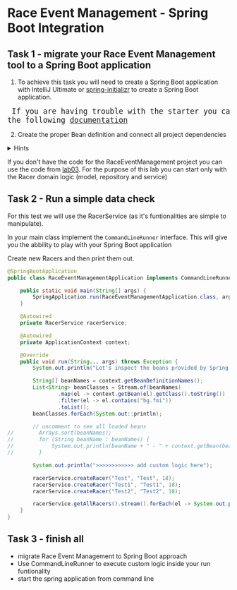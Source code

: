 # Race Event Management - Spring Boot Integration

## Task 1 - migrate your Race Event Management tool to a Spring Boot application
1. To achieve this task you will need to create a Spring Boot application with IntelliJ Ultimate or [spring-initializr](https://start.spring.io/) to create a Spring Boot application.

<big><pre>
If you are having trouble with the starter you can check the following [documentation](https://github.com/dreamix-fmi-course-2024/web-development-with-java-lab/tree/main/lab04/spring-initializr-tutorial.md)
</pre></big>


2. Create the proper Bean definition and connect all project dependencies
<details>
<summary>Hints</summary>
- make use of @Autowired and @Component annotation
- Connect the respectful classes (e.g Service is containing Repository, Service can contain one or more Services)

</details>

If you don't have the code for the RaceEventManagement project you can use the code from [lab03](https://github.com/dreamix-fmi-course-2024/web-development-with-java-lab/tree/main/lab03/Race%20Event%20Management/src/bg/fmi/javacourse2024).
For the purpose of this lab you can start only with the Racer domain logic (model, repository and service)

## Task 2 - Run a simple data check
For this test we will use the RacerService (as it's funtionalities are simple to manipulate).

In your main class implement the `CommandLineRunner` interface. This will give you the abbility to play with your Spring Boot application

Create new Racers and then print them out.

```java
@SpringBootApplication
public class RaceEventManagementApplication implements CommandLineRunner {

    public static void main(String[] args) {
        SpringApplication.run(RaceEventManagementApplication.class, args);
    }

    @Autowired
    private RacerService racerService;

    @Autowired
    private ApplicationContext context;

    @Override
    public void run(String... args) throws Exception {
        System.out.println("Let's inspect the beans provided by Spring Boot:");

        String[] beanNames = context.getBeanDefinitionNames();
        List<String> beanClasses = Stream.of(beanNames)
                .map(el -> context.getBean(el).getClass().toString())
                .filter(el -> el.contains("bg.fmi"))
                .toList();
        beanClasses.forEach(System.out::println);

        // uncomment to see all loaded beans
//        Arrays.sort(beanNames);
//        for (String beanName : beanNames) {
//            System.out.println(beanName + " - " + context.getBean(beanName).getClass());
//        }

        System.out.println(">>>>>>>>>>>> add custom logic here");

        racerService.createRacer("Test", "Test", 18);
        racerService.createRacer("Test1", "Test1", 18);
        racerService.createRacer("Test2", "Test2", 18);

        racerService.getAllRacers().stream().forEach(el -> System.out.println(el));
    }
}
```

## Task 3 - finish all 

- migrate Race Event Management to Spring Boot approach
- Use CommandLineRunner to execute custom logic inside your run funtionality
- start the spring application from command line 